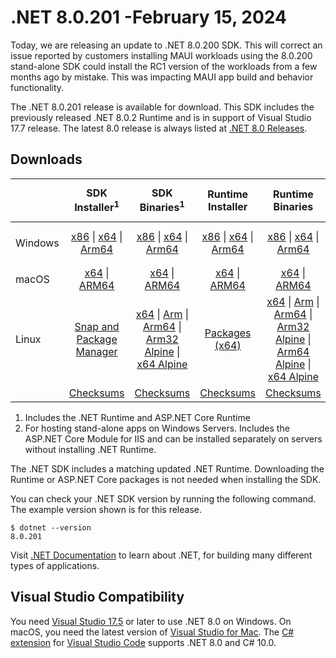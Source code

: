 # .NET 8.0.201 -February 15, 2024

Today, we are releasing an update to .NET 8.0.200 SDK. This will correct an issue reported by customers installing MAUI workloads using the 8.0.200 stand-alone SDK could install the RC1 version of the workloads from a few months ago by mistake. This was impacting MAUI app build and behavior functionality.  

The .NET 8.0.201 release is available for download. This SDK includes the previously released .NET 8.0.2 Runtime and is in support of Visual Studio 17.7 release. The latest 8.0 release is always listed at [.NET 8.0 Releases](../README.md).

## Downloads

|           | SDK Installer<sup>1</sup>                        | SDK Binaries<sup>1</sup>                 | Runtime Installer                                        | Runtime Binaries                                 | ASP.NET Core Runtime           |Windows Desktop Runtime          |
| --------- | :------------------------------------------:     | :----------------------:                 | :---------------------------:                            | :-------------------------:                      | :-----------------:            | :-----------------:            |
| Windows   | [x86][dotnet-sdk-win-x86.exe] \| [x64][dotnet-sdk-win-x64.exe] \| [Arm64][dotnet-sdk-win-arm64.exe] | [x86][dotnet-sdk-win-x86.zip] \| [x64][dotnet-sdk-win-x64.zip] \|  [Arm64][dotnet-sdk-win-arm64.zip] | [x86][dotnet-runtime-win-x86.exe] \| [x64][dotnet-runtime-win-x64.exe] \| [Arm64][dotnet-runtime-win-arm64.exe] | [x86][dotnet-runtime-win-x86.zip] \| [x64][dotnet-runtime-win-x64.zip] \| [Arm64][dotnet-runtime-win-arm64.zip] | [x86][aspnetcore-runtime-win-x86.exe] \| [x64][aspnetcore-runtime-win-x64.exe] \|<br/> [Hosting Bundle][dotnet-hosting-win.exe]<sup>2</sup> | [x86][windowsdesktop-runtime-win-x86.exe] \| [x64][windowsdesktop-runtime-win-x64.exe] \| [Arm64][windowsdesktop-runtime-win-arm64.exe] |
| macOS     | [x64][dotnet-sdk-osx-x64.pkg] \| [ARM64][dotnet-sdk-osx-arm64.pkg] | [x64][dotnet-sdk-osx-x64.tar.gz] \| [ARM64][dotnet-sdk-osx-arm64.tar.gz]  | [x64][dotnet-runtime-osx-x64.pkg] \| [ARM64][dotnet-runtime-osx-arm64.pkg] | [x64][dotnet-runtime-osx-x64.tar.gz] \| [ARM64][dotnet-runtime-osx-arm64.tar.gz]| [x64][aspnetcore-runtime-osx-x64.tar.gz] \| [ARM64][aspnetcore-runtime-osx-arm64.tar.gz] | - |<sup>1</sup>
| Linux     |  [Snap and Package Manager](../install-linux.md)  | [x64][dotnet-sdk-linux-x64.tar.gz] \| [Arm][dotnet-sdk-linux-arm.tar.gz]  \| [Arm64][dotnet-sdk-linux-arm64.tar.gz] \| [Arm32 Alpine][dotnet-sdk-linux-musl-arm.tar.gz]  \| [x64 Alpine][dotnet-sdk-linux-musl-x64.tar.gz] | [Packages (x64)][linux-packages] | [x64][dotnet-runtime-linux-x64.tar.gz] \| [Arm][dotnet-runtime-linux-arm.tar.gz] \| [Arm64][dotnet-runtime-linux-arm64.tar.gz] \| [Arm32 Alpine][dotnet-runtime-linux-musl-arm.tar.gz] \| [Arm64 Alpine][dotnet-runtime-linux-musl-arm64.tar.gz] \| [x64 Alpine][dotnet-runtime-linux-musl-x64.tar.gz]  | [x64][aspnetcore-runtime-linux-x64.tar.gz]<sup>1</sup>  \| [Arm][aspnetcore-runtime-linux-arm.tar.gz]<sup>1</sup> \| [Arm64][aspnetcore-runtime-linux-arm64.tar.gz]<sup>1</sup> \| [x64 Alpine][aspnetcore-runtime-linux-musl-x64.tar.gz] | - | <sup>1</sup> |
|  | [Checksums][checksums-sdk]                             | [Checksums][checksums-sdk]                                      | [Checksums][checksums-runtime]                             | [Checksums][checksums-runtime]  | [Checksums][checksums-runtime]  | [Checksums][checksums-runtime]

1. Includes the .NET Runtime and ASP.NET Core Runtime
2. For hosting stand-alone apps on Windows Servers. Includes the ASP.NET Core Module for IIS and can be installed separately on servers without installing .NET Runtime.

The .NET SDK includes a matching updated .NET Runtime. Downloading the Runtime or ASP.NET Core packages is not needed when installing the SDK.

You can check your .NET SDK version by running the following command. The example version shown is for this release.

```console
$ dotnet --version
8.0.201
```
Visit [.NET Documentation](https://learn.microsoft.com/dotnet/) to learn about .NET, for building many different types of applications.

## Visual Studio Compatibility

You need [Visual Studio 17.5](https://visualstudio.microsoft.com) or later to use .NET 8.0 on Windows. On macOS, you need the latest version of [Visual Studio for Mac](https://visualstudio.microsoft.com/vs/mac/). The [C# extension](https://code.visualstudio.com/docs/languages/dotnet) for [Visual Studio Code](https://code.visualstudio.com/) supports .NET 8.0 and C# 10.0.

[blob-runtime]: https://dotnetcli.blob.core.windows.net/dotnet/Runtime/
[blob-sdk]: https://dotnetcli.blob.core.windows.net/dotnet/Sdk/
[release-notes]: https://github.com/dotnet/core/blob/main/release-notes/8.0/8.0.2/8.0.201.md

[checksums-runtime]: https://dotnetcli.blob.core.windows.net/dotnet/checksums/8.0.2-sha.txt
[checksums-sdk]: https://dotnetcli.blob.core.windows.net/dotnet/checksums/8.0.2-sha.txt

[linux-install]: https://learn.microsoft.com/dotnet/core/install/linux
[linux-setup]: https://github.com/dotnet/core/blob/main/Documentation/linux-setup.md

[dotnet-blog]:  https://devblogs.microsoft.com/dotnet/february-2024-updates/
[aspnet-blog]: https://devblogs.microsoft.com/dotnet/announcing-asp-net-core-in-net-8/
[maui-blog]: https://devblogs.microsoft.com/dotnet/update-on-dotnet-maui/

[linux-packages]: ../install-linux.md

[//]: # ( Runtime 8.0.2)
[dotnet-runtime-linux-arm.tar.gz]: https://download.visualstudio.microsoft.com/download/pr/738dd855-9340-4dda-93b8-e11444113a66/9516b9e2023e158cc2439ac5dd7dbee2/dotnet-runtime-8.0.2-linux-arm.tar.gz
[dotnet-runtime-linux-arm64.tar.gz]: https://download.visualstudio.microsoft.com/download/pr/9de452db-acbe-48eb-b3f0-305a4e48e32a/515bbe7e3e1deef5ab9a4b8123b901ca/dotnet-runtime-8.0.2-linux-arm64.tar.gz
[dotnet-runtime-linux-musl-arm.tar.gz]: https://download.visualstudio.microsoft.com/download/pr/4f9331fe-31a9-49a8-bd70-8a55a3318936/54c8b154eb5a78355b013af0cf78bad8/dotnet-runtime-8.0.2-linux-musl-arm.tar.gz
[dotnet-runtime-linux-musl-arm64.tar.gz]: https://download.visualstudio.microsoft.com/download/pr/5e13608d-2f8e-44bb-ab1e-f4d804100074/3cdb710d3949c31a4648552f3b1d3184/dotnet-runtime-8.0.2-linux-musl-arm64.tar.gz
[dotnet-runtime-linux-musl-x64.tar.gz]: https://download.visualstudio.microsoft.com/download/pr/e57d7fe5-06c8-44ad-861b-e6b598adf5d3/d682ed25fe5bd0cedd8676d95603072d/dotnet-runtime-8.0.2-linux-musl-x64.tar.gz
[dotnet-runtime-linux-x64.tar.gz]: https://download.visualstudio.microsoft.com/download/pr/307e4bf7-53c1-4b03-a2e5-379151ab3a04/140e7502609d45dfd83e4750b4bb5178/dotnet-runtime-8.0.2-linux-x64.tar.gz
[dotnet-runtime-osx-arm64.pkg]: https://download.visualstudio.microsoft.com/download/pr/4e5292ef-8f26-4ead-9632-03243fd4f907/761efaa7a63c52d69e6ef085b338ff41/dotnet-runtime-8.0.2-osx-arm64.pkg
[dotnet-runtime-osx-arm64.tar.gz]: https://download.visualstudio.microsoft.com/download/pr/c7b73f69-39ca-4d2a-bd02-a72abb3a4fc5/6d68aa25f4576b70fff4925fb4e69c4b/dotnet-runtime-8.0.2-osx-arm64.tar.gz
[dotnet-runtime-osx-x64.pkg]: https://download.visualstudio.microsoft.com/download/pr/d9899395-7f5a-45b4-acd0-8f0ad2d3dad8/008391ac2859dc0fca2eed8ff6bdd3f6/dotnet-runtime-8.0.2-osx-x64.pkg
[dotnet-runtime-osx-x64.tar.gz]: https://download.visualstudio.microsoft.com/download/pr/414af43f-fdc6-4e8e-bbff-8b544a6627a8/0719a2eafa1d0d5f73ee0a7aae4ce670/dotnet-runtime-8.0.2-osx-x64.tar.gz
[dotnet-runtime-win-arm64.exe]: https://download.visualstudio.microsoft.com/download/pr/f6128726-3c33-4cc3-a3c7-69855be7a734/cd59b37c259abbbcb1e8f6dc263a5d29/dotnet-runtime-8.0.2-win-arm64.exe
[dotnet-runtime-win-arm64.zip]: https://download.visualstudio.microsoft.com/download/pr/5e795f0e-2907-4b42-946f-c863c6505edf/128bad1a73f85294017255ea71a71866/dotnet-runtime-8.0.2-win-arm64.zip
[dotnet-runtime-win-x64.exe]: https://download.visualstudio.microsoft.com/download/pr/a4bc7333-6e30-4e2d-b300-0b4f23537e5b/4b81af6d46a02fba5d9ce030af438c67/dotnet-runtime-8.0.2-win-x64.exe
[dotnet-runtime-win-x64.zip]: https://download.visualstudio.microsoft.com/download/pr/8abf4502-4a22-4a2e-bea0-9fe73379d62e/88146c1d41e53e08f9dbc92a217143de/dotnet-runtime-8.0.2-win-x64.zip
[dotnet-runtime-win-x86.exe]: https://download.visualstudio.microsoft.com/download/pr/e4987764-bda2-4a72-8820-52605f30e899/f5b412fec80d7f4b20fc4ac7740f7279/dotnet-runtime-8.0.2-win-x86.exe
[dotnet-runtime-win-x86.zip]: https://download.visualstudio.microsoft.com/download/pr/265b103c-39a1-4f44-b85a-1d90373d26b1/7fc1a69ab29cd2705933ec761c18fe7f/dotnet-runtime-8.0.2-win-x86.zip

[//]: # ( WindowsDesktop 8.0.2)
[windowsdesktop-runtime-win-arm64.exe]: https://download.visualstudio.microsoft.com/download/pr/851642d5-5a3f-48f5-b608-a8bc8251591f/1e5beaba1586f70cf882323d91fa7be1/windowsdesktop-runtime-8.0.2-win-arm64.exe
[windowsdesktop-runtime-win-arm64.zip]: https://download.visualstudio.microsoft.com/download/pr/5d6235b4-17d3-462a-84e9-0646edb28d80/f2234e0e4c09c2a362287d97a39ffcb2/windowsdesktop-runtime-8.0.2-win-arm64.zip
[windowsdesktop-runtime-win-x64.exe]: https://download.visualstudio.microsoft.com/download/pr/84ba33d4-4407-4572-9bfa-414d26e7c67c/bb81f8c9e6c9ee1ca547396f6e71b65f/windowsdesktop-runtime-8.0.2-win-x64.exe
[windowsdesktop-runtime-win-x64.zip]: https://download.visualstudio.microsoft.com/download/pr/d8d5df9e-52a3-413b-9db3-fe4740e308eb/d9be81be4541911ed2be53cec3f460e0/windowsdesktop-runtime-8.0.2-win-x64.zip
[windowsdesktop-runtime-win-x86.exe]: https://download.visualstudio.microsoft.com/download/pr/9b77b480-7e32-4321-b417-a41e0f8ea952/3922bbf5538277b1d41e9b49ee443673/windowsdesktop-runtime-8.0.2-win-x86.exe
[windowsdesktop-runtime-win-x86.zip]: https://download.visualstudio.microsoft.com/download/pr/bb0b6ab8-649b-4c1e-98d1-8c175a355d88/5a44e15273d8b7063e6da2365c7ba3c9/windowsdesktop-runtime-8.0.2-win-x86.zip

[//]: # ( ASP 8.0.2)
[aspnetcore-runtime-linux-arm.tar.gz]: https://download.visualstudio.microsoft.com/download/pr/272dbea2-057e-4032-9857-7e00b476ceec/3c472df94b1c3f5e0d009cbccc9256a6/aspnetcore-runtime-8.0.2-linux-arm.tar.gz
[aspnetcore-runtime-linux-arm64.tar.gz]: https://download.visualstudio.microsoft.com/download/pr/bdfd0216-539e-4dfd-81ea-1b7a77dda929/59a62884bdb8684ef0e4f434eaea0ca3/aspnetcore-runtime-8.0.2-linux-arm64.tar.gz
[aspnetcore-runtime-linux-musl-arm.tar.gz]: https://download.visualstudio.microsoft.com/download/pr/d0a94580-5249-41d5-be77-5500507a4336/eabf58603de2533792aafc0a35f668c2/aspnetcore-runtime-8.0.2-linux-musl-arm.tar.gz
[aspnetcore-runtime-linux-musl-arm64.tar.gz]: https://download.visualstudio.microsoft.com/download/pr/3de102d9-40b6-42a4-b3bb-6e58a210ef3d/6379916327625a9e9166e66a02e66d15/aspnetcore-runtime-8.0.2-linux-musl-arm64.tar.gz
[aspnetcore-runtime-linux-musl-x64.tar.gz]: https://download.visualstudio.microsoft.com/download/pr/563ce630-fc25-480c-bff8-5c087e6dc8bd/403acb7bc6825deab9bc426740cd4cd8/aspnetcore-runtime-8.0.2-linux-musl-x64.tar.gz
[aspnetcore-runtime-linux-x64.tar.gz]: https://download.visualstudio.microsoft.com/download/pr/d6d79cc3-df2f-4680-96ff-a7198f461139/df025000eaf5beb85d9137274a8c53ea/aspnetcore-runtime-8.0.2-linux-x64.tar.gz
[aspnetcore-runtime-osx-arm64.tar.gz]: https://download.visualstudio.microsoft.com/download/pr/a5692569-6092-4db1-9d5c-4862265a7b5b/7173de926da466e21ab9c7666a31dee3/aspnetcore-runtime-8.0.2-osx-arm64.tar.gz
[aspnetcore-runtime-osx-x64.tar.gz]: https://download.visualstudio.microsoft.com/download/pr/a44da2c3-cb74-4ffe-af5a-34286598a885/263f113228e88df3f654510c9092f68b/aspnetcore-runtime-8.0.2-osx-x64.tar.gz
[aspnetcore-runtime-win-arm64.zip]: https://download.visualstudio.microsoft.com/download/pr/6a412067-1e24-474c-92c1-fe14cc33eb14/6289222047347ca3d5b388463614bd83/aspnetcore-runtime-8.0.2-win-arm64.zip
[aspnetcore-runtime-win-x64.exe]: https://download.visualstudio.microsoft.com/download/pr/34d3e426-9f3c-45a6-8496-f21b3adbbf5f/475aec17378cc8ab0fcfe535e84698f9/aspnetcore-runtime-8.0.2-win-x64.exe
[aspnetcore-runtime-win-x64.zip]: https://download.visualstudio.microsoft.com/download/pr/f2b824c4-d65c-406a-9d3c-3fc4c45f402b/54a17e458c67caf84e4117783e1d2c40/aspnetcore-runtime-8.0.2-win-x64.zip
[aspnetcore-runtime-win-x86.exe]: https://download.visualstudio.microsoft.com/download/pr/2a1c05bf-8147-4bb9-abf2-ef886871eb73/fec274762cdf5935369116a4f38d43ad/aspnetcore-runtime-8.0.2-win-x86.exe
[aspnetcore-runtime-win-x86.zip]: https://download.visualstudio.microsoft.com/download/pr/e2585d65-56c9-4e68-b117-674764461a7e/dd5fe9ed35d2d2584aab61278429f53d/aspnetcore-runtime-8.0.2-win-x86.zip
[aspnetcore-runtime-composite-linux-arm.tar.gz]: https://download.visualstudio.microsoft.com/download/pr/208558f7-99d0-46e5-8ee0-49c0aea0bd98/bf08ddbb231ec89e7dc6a86935358e43/aspnetcore-runtime-composite-8.0.2-linux-arm.tar.gz
[aspnetcore-runtime-composite-linux-arm64.tar.gz]: https://download.visualstudio.microsoft.com/download/pr/9637484d-7b26-4b24-b1f7-d36a8014f822/beaadc6e41f89cb1e9603ebc52e32b63/aspnetcore-runtime-composite-8.0.2-linux-arm64.tar.gz
[aspnetcore-runtime-composite-linux-musl-arm.tar.gz]: https://download.visualstudio.microsoft.com/download/pr/ac829988-bbd8-44be-ae46-4b0aecbbe3f9/981efee9eab033fdc679d023d9689a08/aspnetcore-runtime-composite-8.0.2-linux-musl-arm.tar.gz
[aspnetcore-runtime-composite-linux-musl-arm64.tar.gz]: https://download.visualstudio.microsoft.com/download/pr/e2ea6875-805c-43f7-9caa-cb767d3b643b/8296236168dfdf269a569bbc1d685896/aspnetcore-runtime-composite-8.0.2-linux-musl-arm64.tar.gz
[aspnetcore-runtime-composite-linux-musl-x64.tar.gz]: https://download.visualstudio.microsoft.com/download/pr/d409796e-4c01-4722-b1f4-7ad09f51083c/d369363bb63759f0a958e3c57ca1e3a1/aspnetcore-runtime-composite-8.0.2-linux-musl-x64.tar.gz
[aspnetcore-runtime-composite-linux-x64.tar.gz]: https://download.visualstudio.microsoft.com/download/pr/bfd1bc98-e950-4e26-bbc6-309d1256f056/b1e9268c8d44bbe3c1b8a8104925e20b/aspnetcore-runtime-composite-8.0.2-linux-x64.tar.gz
[dotnet-hosting-win.exe]: https://download.visualstudio.microsoft.com/download/pr/98ff0a08-a283-428f-8e54-19841d97154c/8c7d5f9600eadf264f04c82c813b7aab/dotnet-hosting-8.0.2-win.exe

[//]: # ( SDK 8.0.201)
[dotnet-sdk-linux-arm.tar.gz]: https://download.visualstudio.microsoft.com/download/pr/2344ad1d-ce80-4d98-bf9c-f935576deb39/591ea75057045e2284a7d70d5dd01bc5/dotnet-sdk-8.0.201-linux-arm.tar.gz
[dotnet-sdk-linux-arm64.tar.gz]: https://download.visualstudio.microsoft.com/download/pr/3bebb4ec-8bb7-4854-b0a2-064bf50805eb/38e6972473f83f11963245ffd940b396/dotnet-sdk-8.0.201-linux-arm64.tar.gz
[dotnet-sdk-linux-musl-arm.tar.gz]: https://download.visualstudio.microsoft.com/download/pr/ea076cb1-d45c-46e8-b669-4c3f082e98e3/487bdc4526ca29794a90ff00587b402d/dotnet-sdk-8.0.201-linux-musl-arm.tar.gz
[dotnet-sdk-linux-musl-arm64.tar.gz]: https://download.visualstudio.microsoft.com/download/pr/3f90a0b4-07b9-42a0-84ad-f56264d81a60/2303c6a9fd684fbc598f5a4b88fec701/dotnet-sdk-8.0.201-linux-musl-arm64.tar.gz
[dotnet-sdk-linux-musl-x64.tar.gz]: https://download.visualstudio.microsoft.com/download/pr/751363fb-4dd6-4bdf-a392-35210dd7c03e/f8759108ec5b0e724266b0b41a433f89/dotnet-sdk-8.0.201-linux-musl-x64.tar.gz
[dotnet-sdk-linux-x64.tar.gz]: https://download.visualstudio.microsoft.com/download/pr/85bcc525-4e9c-471e-9c1d-96259aa1a315/930833ef34f66fe9ee2643b0ba21621a/dotnet-sdk-8.0.201-linux-x64.tar.gz
[dotnet-sdk-osx-arm64.pkg]: https://download.visualstudio.microsoft.com/download/pr/ca8378e2-a2b8-4dc9-b54b-206feeff5ec5/22fdb7f35fab91ba799ea05bcae84742/dotnet-sdk-8.0.201-osx-arm64.pkg
[dotnet-sdk-osx-arm64.tar.gz]: https://download.visualstudio.microsoft.com/download/pr/d89ef89a-8e7e-4e04-b32a-8eb6d32a4409/ff889260b90ff66ec8818dd5619de64c/dotnet-sdk-8.0.201-osx-arm64.tar.gz
[dotnet-sdk-osx-x64.pkg]: https://download.visualstudio.microsoft.com/download/pr/9508dade-753c-45eb-8220-216e8b552548/a5fc65c2b7ef2df9dfa003fbeac44f9f/dotnet-sdk-8.0.201-osx-x64.pkg
[dotnet-sdk-osx-x64.tar.gz]: https://download.visualstudio.microsoft.com/download/pr/b61aa134-3109-4aea-915b-f4ad9fddac27/63f2187933dbefad3ae2df55f3a032d0/dotnet-sdk-8.0.201-osx-x64.tar.gz
[dotnet-sdk-win-arm64.exe]: https://download.visualstudio.microsoft.com/download/pr/e5cb6432-349c-4ee5-b250-5cf7b825fbe8/7eb3d1ec87b9aab1debccd2d3f918d99/dotnet-sdk-8.0.201-win-arm64.exe
[dotnet-sdk-win-arm64.zip]: https://download.visualstudio.microsoft.com/download/pr/53f1d7b5-3672-45b1-a50b-b8d6a910e538/eaa22c51a410766713c8ba7a8055f5ad/dotnet-sdk-8.0.201-win-arm64.zip
[dotnet-sdk-win-x64.exe]: https://download.visualstudio.microsoft.com/download/pr/ab5e947d-3bfc-4948-94a1-847576d949d4/bb11039b70476a33d2023df6f8201ae2/dotnet-sdk-8.0.201-win-x64.exe
[dotnet-sdk-win-x64.zip]: https://download.visualstudio.microsoft.com/download/pr/a98272cb-1559-46f8-9601-16a80827557e/c5cab2b6e195e8a8ee42ea484cca5f80/dotnet-sdk-8.0.201-win-x64.zip
[dotnet-sdk-win-x86.exe]: https://download.visualstudio.microsoft.com/download/pr/8ec9b629-825f-4c8e-82b5-44441b820c1e/f53e02358a5326cf9af83591ed12fb78/dotnet-sdk-8.0.201-win-x86.exe
[dotnet-sdk-win-x86.zip]: https://download.visualstudio.microsoft.com/download/pr/1ddb8882-bdf0-4b1d-816e-e0130f6a4c1f/be0dfd4200c46f8485c44c98262f4f16/dotnet-sdk-8.0.201-win-x86.zip
